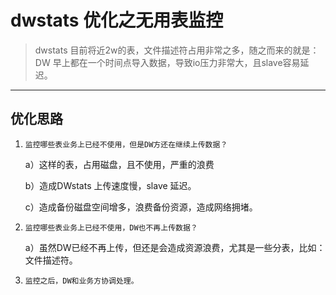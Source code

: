 # dwstats 优化之无用表监控

> dwstats 目前将近2w的表，文件描述符占用非常之多，随之而来的就是：DW 早上都在一个时间点导入数据，导致io压力非常大，且slave容易延迟。 

---

## 优化思路

1. `监控哪些表业务上已经不使用，但是DW方还在继续上传数据？`
 
	a）这样的表，占用磁盘，且不使用，严重的浪费
	
	b）造成DWstats 上传速度慢，slave 延迟。
	
	c）造成备份磁盘空间增多，浪费备份资源，造成网络拥堵。

2. `监控哪些表业务上已经不使用，DW也不再上传数据？`
	
	a）虽然DW已经不再上传，但还是会造成资源浪费，尤其是一些分表，比如：文件描述符。
	
3. `监控之后，DW和业务方协调处理。`



